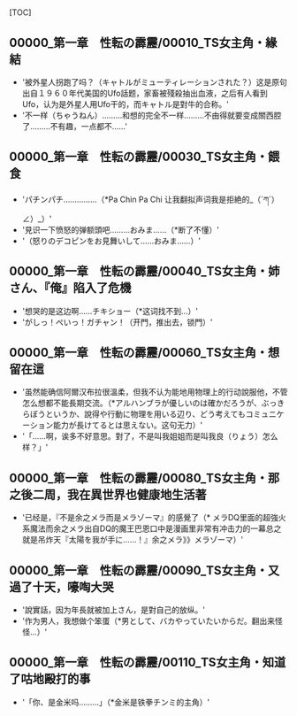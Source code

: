 # 

[TOC]

## 00000_第一章　性転の霹靂/00010_TS女主角・緣結

- '被外星人拐跑了吗？（キャトルがミューティレーションされた？）这是原句出自１９６０年代美国的Ufo話题，家畜被殘殺抽出血液，之后有人看到Ufo，认为是外星人用Ufo干的，而キャトル是對牛的合称。'
- '不一样（ちゃうねん）………和想的完全不一样………不由得就要变成關西腔了………不有趣，一点都不……'


## 00000_第一章　性転の霹靂/00030_TS女主角・餵食

- 'パチンパチ……………（*Pa Chin Pa Chi 让我翻拟声词我是拒絶的_（´ཀ`）∠）_）'
- '見识一下愤怒的弹额頭吧………おみま……（*断了不懂）'
- '（怒りのデコピンをお見舞いして……おみま……）'


## 00000_第一章　性転の霹靂/00040_TS女主角・姉さん、『俺』陷入了危機

- '想哭的是这边啊……チキショー（*这词找不到…）'
- 'がしっ！ぺいっ！ガチャン！（开門，推出去，锁門）'


## 00000_第一章　性転の霹靂/00060_TS女主角・想留在這

- '虽然能确信阿爾汉布拉很溫柔，但我不认为能地用物理上的行动說服他，不管怎么想都不能長期交流。（*アルハンブラが優しいのは確かだろうが、ぶっきらぼうというか、說得や行動に物理を用いる辺り、どう考えてもコミュニケーション能力が長けてるとは思えない。这句无力）'
- '「……啊，诶多不好意思。對了，不是叫我姐姐而是叫我良（りょう）怎么样？」'


## 00000_第一章　性転の霹靂/00080_TS女主角・那之後二周，我在異世界也健康地生活著

- '已经是，『不是余之メラ而是メラゾーマ』的感覺了（* メラDQ里面的超強火系魔法而余之メラ出自DQ的魔王巴恩口中是漫画里非常有冲击力的一幕总之就是吊炸天『太陽を我が手に……！』余之メラ》》メラゾーマ）'


## 00000_第一章　性転の霹靂/00090_TS女主角・又過了十天，嚎啕大哭

- '說實話，因为年長就被加上さん，是對自己的放纵。'
- '作为男人，我想做个笨蛋（*男として、バカやっていたいからだ。翻出来怪怪…）'


## 00000_第一章　性転の霹靂/00110_TS女主角・知道了咕地毆打的事

- '「你、是金米吗………」（*金米是铁拳チンミ的主角）'

